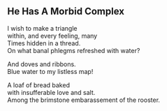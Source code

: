 He Has A Morbid Complex
-----------------------
I wish to make a triangle  
within, and every feeling, many  
Times hidden in a thread.  
On what banal phlegms refreshed with water?  
  
And doves and ribbons.  
Blue water to my listless map!  
  
A loaf of bread baked  
with insufferable love and salt.  
Among the brimstone embarassement of the rooster.  
